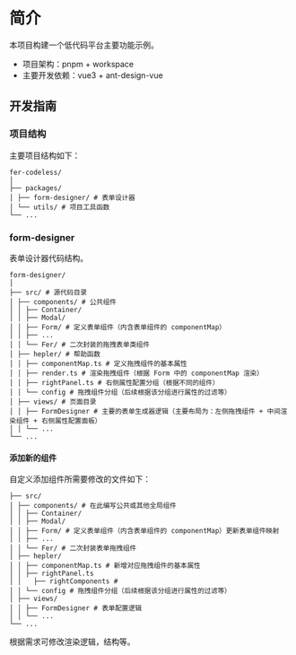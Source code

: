 # 简介

本项目构建一个低代码平台主要功能示例。

- 项目架构：pnpm + workspace
- 主要开发依赖：vue3 + ant-design-vue

## 开发指南

### 项目结构

主要项目结构如下：

```text
fer-codeless/
│
├── packages/
│ ├── form-designer/ # 表单设计器
│ └── utils/ # 项目工具函数
└── ...
```

### form-designer

表单设计器代码结构。

```text
form-designer/
│
├── src/ # 源代码目录
│ ├── components/ # 公共组件
│ │ ├── Container/
│ │ ├── Modal/
│ │ ├── Form/ # 定义表单组件（内含表单组件的 componentMap）
│ │ ├── ...
│ │ └── Fer/ # 二次封装的拖拽表单类组件
│ ├── hepler/ # 帮助函数
│ │ ├── componentMap.ts # 定义拖拽组件的基本属性
│ │ ├── render.ts # 渲染拖拽组件（根据 Form 中的 componentMap 渲染）
│ │ ├── rightPanel.ts # 右侧属性配置分组（根据不同的组件）
│ │ └── config # 拖拽组件分组（后续根据该分组进行属性的过滤等）
│ ├── views/ # 页面目录
│ │ ├── FormDesigner # 主要的表单生成器逻辑（主要布局为：左侧拖拽组件 + 中间渲染组件 + 右侧属性配置面板）
│ │ └── ...
└── ...
```

#### 添加新的组件

自定义添加组件所需要修改的文件如下：

```text
├── src/
│ ├── components/ # 在此编写公共或其他全局组件
│ │ ├── Container/
│ │ ├── Modal/
│ │ ├── Form/ # 定义表单组件（内含表单组件的 componentMap）更新表单组件映射
│ │ ├── ...
│ │ └── Fer/ # 二次封装表单拖拽组件
│ ├── hepler/
│ │ ├── componentMap.ts # 新增对应拖拽组件的基本属性
│ │ ├── rightPanel.ts
│ │   ├── rightComponents #
│ │ └── config # 拖拽组件分组（后续根据该分组进行属性的过滤等）
│ ├── views/
│ │ ├── FormDesigner # 表单配置逻辑
│ │ └── ...
└── ...
```

根据需求可修改渲染逻辑，结构等。
